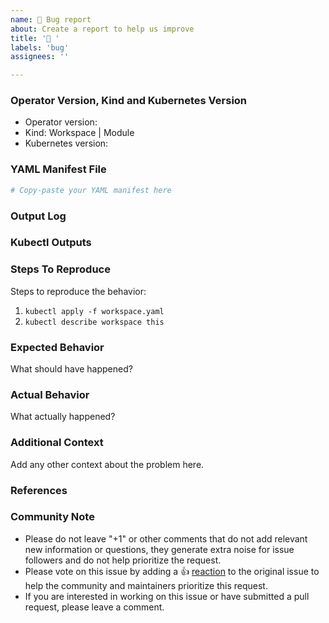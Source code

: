 ```yaml
---
name: 🐛 Bug report
about: Create a report to help us improve
title: '🐛 '
labels: 'bug'
assignees: ''

---
```

<!---
Please DO NOT remove any fields from this template. If there is nothing to add, fill in N/A.
--->
### Operator Version, Kind and Kubernetes Version
 - Operator version:
 - Kind: Workspace | Module
 - Kubernetes version:

### YAML Manifest File
```yaml
# Copy-paste your YAML manifest here
```

### Output Log
<!---
Please provide a link to a GitHub Gist containing the complete output log.
Please DO NOT paste the debug output in the issue; just paste a link to the Gist.
--->

### Kubectl Outputs
<!---
Please provide a link to a GitHub Gist containing the complete kubectl outputs.
Please DO NOT paste the kubectl output in the issue; just paste a link to the Gist.
--->

### Steps To Reproduce
Steps to reproduce the behavior:
1. `kubectl apply -f workspace.yaml`
2. `kubectl describe workspace this`

### Expected Behavior
What should have happened?

### Actual Behavior
What actually happened?

### Additional Context
Add any other context about the problem here.

### References
<!---
Are there any other GitHub issues (open or closed) or Pull Requests that should be linked here?
For example:
 - GH-0000
-->

### Community Note
<!--- Please keep this note for the community --->
* Please do not leave "+1" or other comments that do not add relevant new information or questions, they generate extra noise for issue followers and do not help prioritize the request.
* Please vote on this issue by adding a 👍 [reaction](https://blog.github.com/2016-03-10-add-reactions-to-pull-requests-issues-and-comments/) to the original issue to help the community and maintainers prioritize this request.
* If you are interested in working on this issue or have submitted a pull request, please leave a comment.
